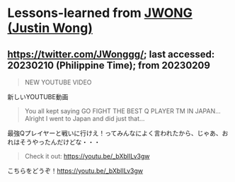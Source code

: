 # Lessons-learned from [JWONG (Justin Wong)](https://twitter.com/JWonggg?ref_src=twsrc%5Egoogle%7Ctwcamp%5Eserp%7Ctwgr%5Eauthor)

## https://twitter.com/JWonggg/; last accessed: 20230210 (Philippine Time); from 20230209

> NEW YOUTUBE VIDEO

新しいYOUTUBE動画

> You all kept saying GO FIGHT THE BEST Q PLAYER TM IN JAPAN... Alright I went to Japan and did just that...

最強Qプレイヤーと戦いに行けえ！ってみんなによく言われたから、じゃあ、おれはそうやったんだけどな・・・

> Check it out: https://youtu.be/_bXblILv3gw

こちらをどうぞ！https://youtu.be/_bXblILv3gw

